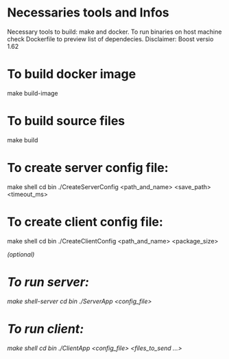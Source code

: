 # Necessaries tools and Infos

  Necessary tools to build: make and docker.
  To run binaries on host machine check Dockerfile to preview list of dependecies.
  Disclaimer: Boost versio 1.62


# To build docker image

  make build-image

# To build source files

  make build

# To create server config file:

  make shell
  cd bin
  ./CreateServerConfig <path_and_name> <port> <save_path> <timeout_ms>

# To create client config file:

  make shell
  cd bin
  ./CreateClientConfig <path_and_name> <port> <package_size> <prefix> <address>(optional)

# To run server:

  make shell-server
  cd bin
  ./ServerApp <config_file>

# To run client:

  make shell
  cd bin
  ./ClientApp <config_file> <files_to_send ...>
